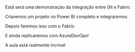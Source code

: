 Está será uma demonstração da integração entre Git e Fabric

Criaremos um projeto no Power BI completo e integraremos

Depois faremos isso com o Fabric

E ainda replicaremos com AzureDevOps!

A aula está realmente incrível
